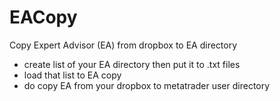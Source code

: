 # EACopy
Copy Expert Advisor (EA) from dropbox to EA directory 
- create list of your EA directory then put it to .txt files
- load that list to EA copy
- do copy EA from your dropbox to metatrader user directory
